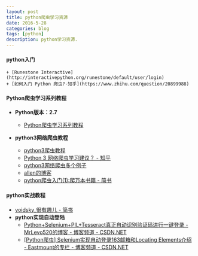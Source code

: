 ```yaml
---
layout: post
title: python爬虫学习资源
date: 2016-5-28
categories: blog
tags: [python]
description: python学习资源.
---
```


#### python入门
	+ [Runestone Interactive](http://interactivepython.org/runestone/default/user/login)
	+ [如何入门 Python 爬虫?-知乎](https://www.zhihu.com/question/20899988)

#### Python爬虫学习系列教程
- **Python版本：2.7**               
	+ [Python爬虫学习系列教程](http://cuiqingcai.com/1052.html)

- **python3网络爬虫教程**
	+ [python3爬虫教程](http://aljun.me/category/python%E7%88%AC%E8%99%AB)
	+ [Python 3 网络爬虫学习建议？ - 知乎](https://www.zhihu.com/question/41277528)
	+ [python3网络爬虫多个例子](http://lovenight.github.io/categories/%E7%BC%96%E7%A8%8B/Python/)
	+ [allen的博客](http://allenwu.itscoder.com/python#undefined)
	+ [python爬虫入门(1):爬万本书籍 - 简书](http://www.jianshu.com/p/389fc7e1e491)

#### python实战教程     
- [voidsky_很有趣儿 - 简书](http://www.jianshu.com/users/30f737ee0051/latest_articles)
- **python实现自动登陆**    
	+ [Python+Selenium+PIL+Tesseract真正自动识别验证码进行一键登录 - MrLevo520的博客 - 博客频道 - CSDN.NET](http://blog.csdn.net/MrLevo520/article/details/51901579)
	+ [[Python爬虫] Selenium实现自动登录163邮箱和Locating Elements介绍 - Eastmount的专栏 - 博客频道 - CSDN.NET](http://blog.csdn.net/eastmount/article/details/47825633)










